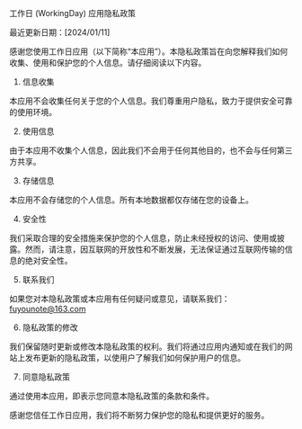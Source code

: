 工作日 (WorkingDay) 应用隐私政策

最近更新日期：[2024/01/11]

感谢您使用工作日应用（以下简称“本应用”）。本隐私政策旨在向您解释我们如何收集、使用和保护您的个人信息。请仔细阅读以下内容。

1. 信息收集

本应用不会收集任何关于您的个人信息。我们尊重用户隐私，致力于提供安全可靠的使用环境。

2. 使用信息

由于本应用不收集个人信息，因此我们不会用于任何其他目的，也不会与任何第三方共享。

3. 存储信息

本应用不会存储您的个人信息。所有本地数据都仅存储在您的设备上。

4. 安全性

我们采取合理的安全措施来保护您的个人信息，防止未经授权的访问、使用或披露。然而，请注意，因互联网的开放性和不断发展，无法保证通过互联网传输的信息的绝对安全性。

5. 联系我们

如果您对本隐私政策或本应用有任何疑问或意见，请联系我们：fuyounote@163.com

6. 隐私政策的修改

我们保留随时更新或修改本隐私政策的权利。我们将通过应用内通知或在我们的网站上发布更新的隐私政策，以使用户了解我们如何保护用户的信息。

7. 同意隐私政策

通过使用本应用，即表示您同意本隐私政策的条款和条件。

感谢您信任工作日应用，我们将不断努力保护您的隐私和提供更好的服务。



